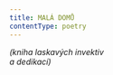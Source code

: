 ```yaml
---
title: MALÁ DOMŮ
contentType: poetry
---
```


<section>

_(kniha laskavých invektiv  
a dedikací)_

</section>

